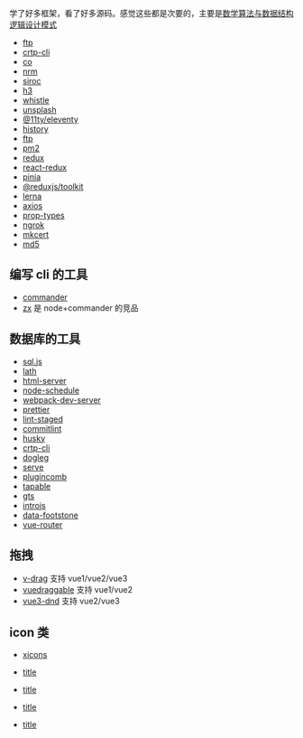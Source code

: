 学了好多框架，看了好多源码。感觉这些都是次要的，主要是[数学](/math/index.html)[算法与数据结构](/dsa/index.html)[逻辑]()[设计模式](/engineered/design-pattern.html)

- [ftp](/jsPackages/ftp.html)
- [crtp-cli](/jsPackages/crtp-cli.html)
- [co](/jsPackages/co.html)
- [nrm](/jsPackages/nrm.html)
- [siroc](/jsPackages/siroc.html)
- [h3](/jsPackages/h3.html)
- [whistle](/jsPackages/whistle.html)
- [unsplash](/jsPackages/unsplash.html)
- [@11ty/eleventy](/jsPackages/eleventy.html)
- [history](/jsPackages/history.html)
- [ftp](/jsPackages/ftp.html)
- [pm2](/jsPackages/pm2.html)
- [redux](/jsPackages/redux.html)
- [react-redux](/jsPackages/react-redux.html)
- [pinia](/jsPackages/pinia.html)
- [@reduxjs/toolkit](/jsPackages/@reduxjs-toolkit.html)
- [lerna](/jsPackages/lerna/index.html)
- [axios](/jsPackages/axios.html)
- [prop-types](/jsPackages/prop-types.html)
- [ngrok](/jsPackages/ngrok.html)
- [mkcert](/jsPackages/mkcert.html)
- [md5](/jsPackages/md5.html)

## 编写 cli 的工具

- [commander](/jsPackages/commander/index.html)
- [zx](/jsPackages/zx/index.html) 是 node+commander 的竞品

## 数据库的工具

- [sql.js](/jsPackages/sql.js.html)
- [lath](/jsPackages/lath.html)
- [html-server](/jsPackages/html-server.html)
- [node-schedule](/jsPackages/node-schedule.html)
- [webpack-dev-server](/jsPackages/webpack-dev-server.html)
- [prettier](/jsPackages/prettier/index.html)
- [lint-staged](/jsPackages/lint-staged.html)
- [commitlint](/jsPackages/commitlint.html)
- [husky](/jsPackages/husky.html)
- [crtp-cli](https://www.npmjs.com/package/crtp-cli)
- [dogleg](https://www.npmjs.com/package/dogleg)
- [serve](/jsPackages/serve.html)
- [plugincomb](https://www.npmjs.com/package/plugincomb)
- [tapable](/jsPackages/tapable.html)
- [gts](/jsPackages/gts.html)
- [introjs](/jsPackages/introjs.html)
- [data-footstone](/jsPackages/data-footstone.html)
- [vue-router](/jsPackages/vue-router.html)

## 拖拽

- [v-drag](/jsPackages/v-drag.html) 支持 vue1/vue2/vue3
- [vuedraggable](/jsPackages/vuedraggable.html) 支持 vue1/vue2
- [vue3-dnd](/jsPackages/vue3-dnd.html) 支持 vue2/vue3

## icon 类

- [xicons](/jsPackages/xicons.html)

- [title](/jsPackages/title.html)
- [title](/jsPackages/title.html)
- [title](/jsPackages/title.html)
- [title](/jsPackages/title.html)
